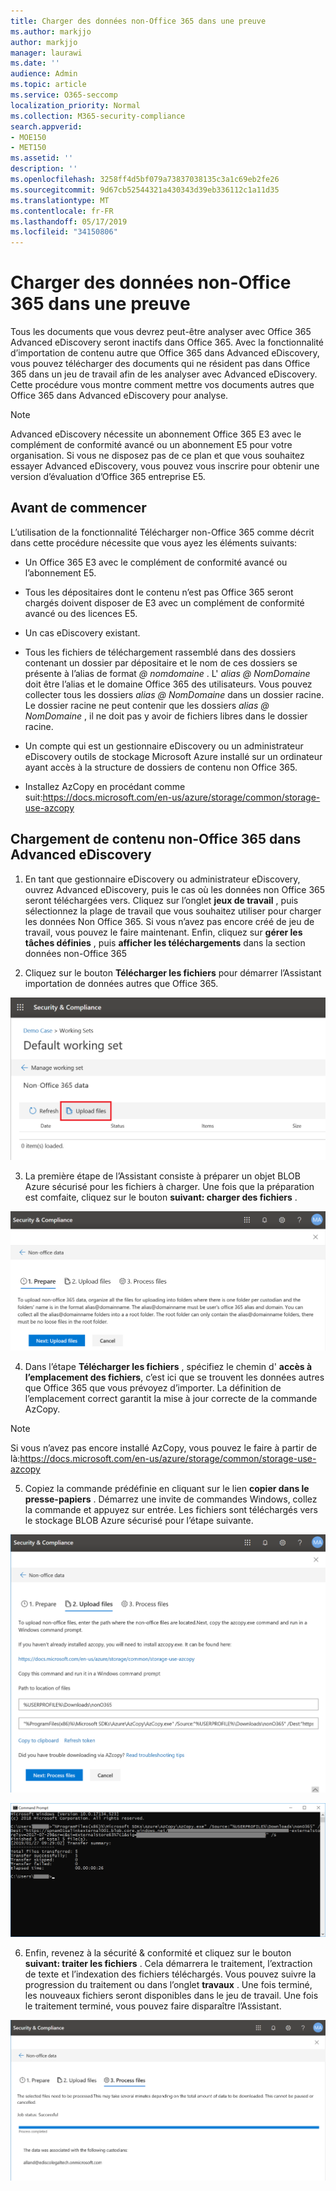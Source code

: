 ```yaml
---
title: Charger des données non-Office 365 dans une preuve
ms.author: markjjo
author: markjjo
manager: laurawi
ms.date: ''
audience: Admin
ms.topic: article
ms.service: O365-seccomp
localization_priority: Normal
ms.collection: M365-security-compliance
search.appverid:
- MOE150
- MET150
ms.assetid: ''
description: ''
ms.openlocfilehash: 3258ff4d5bf079a73837038135c3a1c69eb2fe26
ms.sourcegitcommit: 9d67cb52544321a430343d39eb336112c1a11d35
ms.translationtype: MT
ms.contentlocale: fr-FR
ms.lasthandoff: 05/17/2019
ms.locfileid: "34150806"
---
```

# <a name="load-non-office-365-data-into-evidence"></a>Charger des données non-Office 365 dans une preuve

Tous les documents que vous devrez peut-être analyser avec Office 365 Advanced eDiscovery seront inactifs dans Office 365. Avec la fonctionnalité d’importation de contenu autre que Office 365 dans Advanced eDiscovery, vous pouvez télécharger des documents qui ne résident pas dans Office 365 dans un jeu de travail afin de les analyser avec Advanced eDiscovery. Cette procédure vous montre comment mettre vos documents autres que Office 365 dans Advanced eDiscovery pour analyse.

>[!Note]
>Advanced eDiscovery nécessite un abonnement Office 365 E3 avec le complément de conformité avancé ou un abonnement E5 pour votre organisation. Si vous ne disposez pas de ce plan et que vous souhaitez essayer Advanced eDiscovery, vous pouvez vous inscrire pour obtenir une version d’évaluation d’Office 365 entreprise E5.

## <a name="before-you-begin"></a>Avant de commencer
L’utilisation de la fonctionnalité Télécharger non-Office 365 comme décrit dans cette procédure nécessite que vous ayez les éléments suivants:

- Un Office 365 E3 avec le complément de conformité avancé ou l’abonnement E5.

- Tous les dépositaires dont le contenu n’est pas Office 365 seront chargés doivent disposer de E3 avec un complément de conformité avancé ou des licences E5.

- Un cas eDiscovery existant.

- Tous les fichiers de téléchargement rassemblé dans des dossiers contenant un dossier par dépositaire et le nom de ces dossiers se présente à l’alias de format *@ nomdomaine* . L' *alias @ NomDomaine* doit être l’alias et le domaine Office 365 des utilisateurs. Vous pouvez collecter tous les dossiers *alias @ NomDomaine* dans un dossier racine. Le dossier racine ne peut contenir que les dossiers *alias @ NomDomaine* , il ne doit pas y avoir de fichiers libres dans le dossier racine.

- Un compte qui est un gestionnaire eDiscovery ou un administrateur eDiscovery outils de stockage Microsoft Azure installé sur un ordinateur ayant accès à la structure de dossiers de contenu non Office 365.

- Installez AzCopy en procédant comme suit:https://docs.microsoft.com/en-us/azure/storage/common/storage-use-azcopy

## <a name="upload-non-office-365-content-into-advanced-ediscovery"></a>Chargement de contenu non-Office 365 dans Advanced eDiscovery

1. En tant que gestionnaire eDiscovery ou administrateur eDiscovery, ouvrez Advanced eDiscovery, puis le cas où les données non Office 365 seront téléchargées vers.  Cliquez sur l’onglet **jeux de travail** , puis sélectionnez la plage de travail que vous souhaitez utiliser pour charger les données Non Office 365.  Si vous n’avez pas encore créé de jeu de travail, vous pouvez le faire maintenant.  Enfin, cliquez sur **gérer les tâches définies** , puis **afficher les téléchargements** dans la section données non-Office 365

2. Cliquez sur le bouton **Télécharger les fichiers** pour démarrer l’Assistant importation de données autres que Office 365.

![Charger des fichiers](../media/574f4059-4146-4058-9df3-ec97cf28d7c7.png)

3. La première étape de l’Assistant consiste à préparer un objet BLOB Azure sécurisé pour les fichiers à charger.  Une fois que la préparation est comfaite, cliquez sur le bouton **suivant: charger des fichiers** .

![Importation-préparation de non-Office 365](../media/0670a347-a578-454a-9b3d-e70ef47aec57.png)
 
4. Dans l’étape **Télécharger les fichiers** , spécifiez le chemin d' **accès à l’emplacement des fichiers**, c’est ici que se trouvent les données autres que Office 365 que vous prévoyez d’importer.  La définition de l’emplacement correct garantit la mise à jour correcte de la commande AzCopy.

> [!NOTE]
> Si vous n’avez pas encore installé AzCopy, vous pouvez le faire à partir de là:https://docs.microsoft.com/en-us/azure/storage/common/storage-use-azcopy

5. Copiez la commande prédéfinie en cliquant sur le lien **copier dans le presse-papiers** . Démarrez une invite de commandes Windows, collez la commande et appuyez sur entrée.  Les fichiers sont téléchargés vers le stockage BLOB Azure sécurisé pour l’étape suivante.

![Fichiers d’importation/exportation non Office 365](../media/3ea53b5d-7f9b-4dfc-ba63-90a38c14d41a.png)

![Importation AzCopy non-Office 365](../media/504e2dbe-f36f-4f36-9b08-04aea85d8250.png)

6. Enfin, revenez à la sécurité & conformité et cliquez sur le bouton **suivant: traiter les fichiers** .  Cela démarrera le traitement, l’extraction de texte et l’indexation des fichiers téléchargés.  Vous pouvez suivre la progression du traitement ou dans l’onglet **travaux** .  Une fois terminé, les nouveaux fichiers seront disponibles dans le jeu de travail.  Une fois le traitement terminé, vous pouvez faire disparaître l’Assistant.

![Fichiers de processus d’importation non-Office 365](../media/218b1545-416a-4a9f-9b25-3b70e8508f67.png)


